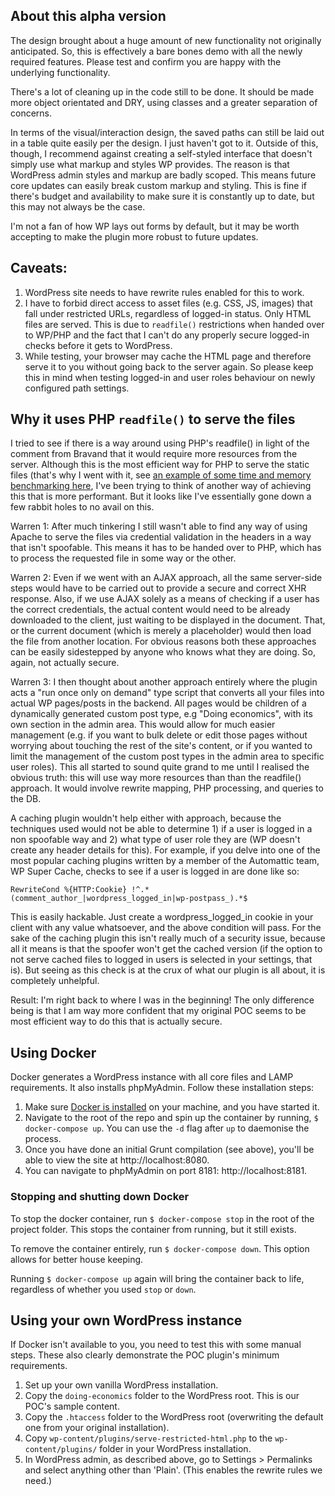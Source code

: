 ## About this alpha version

The design brought about a huge amount of new functionality not originally anticipated. So, this is effectively a bare bones demo with all the newly required features. Please test and confirm you are happy with the underlying functionality.

There's a lot of cleaning up in the code still to be done. It should be made more object orientated and DRY, using classes and a greater separation of concerns.

In terms of the visual/interaction design, the saved paths can still be laid out in a table quite easily per the design. I just haven't got to it. Outside of this, though, I recommend against creating a self-styled interface that doesn't simply use what markup and styles WP provides. The reason is that WordPress admin styles and markup are badly scoped. This means future core updates can easily break custom markup and styling. This is fine if there's budget and availability to make sure it is constantly up to date, but this may not always be the case. 

I'm not a fan of how WP lays out forms by default, but it may be worth accepting to make the plugin more robust to future updates.

## Caveats:
1. WordPress site needs to have rewrite rules enabled for this to work.
2. I have to forbid direct access to asset files (e.g. CSS, JS, images) that fall under restricted URLs, regardless of logged-in status. Only HTML files are served. This is due to `readfile()` restrictions when handed over to WP/PHP and the fact that I can't do any properly secure logged-in checks before it gets to WordPress.
3. While testing, your browser may cache the HTML page and therefore serve it to you without going back to the server again. So please keep this in mind when testing logged-in and user roles behaviour on newly configured path settings.

## Why it uses PHP `readfile()` to serve the files

I tried to see if there is a way around using PHP's readfile() in light of the comment from Bravand that it would require more resources from the server. Although this is the most efficient way for PHP to serve the static files (that's why I went with it, see [an example of some time and memory benchmarking here](https://www.raditha.com/wiki/Readfile_vs_include/), I've been trying to think of another way of achieving this that is more performant. But it looks like I've essentially gone down a few rabbit holes to no avail on this.

Warren 1: After much tinkering I still wasn't able to find any way of using Apache to serve the files via credential validation in the headers in a way that isn't spoofable. This means it has to be handed over to PHP, which has to process the requested file in some way or the other.

Warren 2: Even if we went with an AJAX approach, all the same server-side steps would have to be carried out to provide a secure and correct XHR response. Also, if we use AJAX solely as a means of checking if a user has the correct credentials, the actual content would need to be already downloaded to the client, just waiting to be displayed in the document. That, or the current document (which is merely a placeholder) would then load the file from another location. For obvious reasons both these approaches can be easily sidestepped by anyone who knows what they are doing. So, again, not actually secure.

Warren 3: I then thought about another approach entirely where the plugin acts a "run once only on demand" type script that converts all your files into actual WP pages/posts in the backend. All pages would be children of a dynamically generated custom post type, e.g "Doing economics", with its own section in the admin area. This would allow for much easier management (e.g. if you want to bulk delete or edit those pages without worrying about touching the rest of the site's content, or if you wanted to limit the management of the custom post types in the admin area to specific user roles). This all started to sound quite grand to me until I realised the obvious truth: this will use way more resources than than the readfile() approach. It would involve rewrite mapping, PHP processing, and queries to the DB. 

A caching plugin wouldn't help either with approach, because the techniques used would not be able to determine 1) if a user is logged in a non spoofable way and 2) what type of user role they are (WP doesn't create any header details for this). For example, if you delve into one of the most popular caching plugins written by a member of the Automattic team, WP Super Cache, checks to see if a user is logged in are done like so:
```
RewriteCond %{HTTP:Cookie} !^.*(comment_author_|wordpress_logged_in|wp-postpass_).*$
```
This is easily hackable. Just create a wordpress_logged_in cookie in your client with any value whatsoever, and the above condition will pass. For the sake of the caching plugin this isn't really much of a security issue, because all it means is that the spoofer won't get the cached version (if the option to not serve cached files to logged in users is selected in your settings, that is). But seeing as this check is at the crux of what our plugin is all about, it is completely unhelpful.

Result: I'm right back to where I was in the beginning! The only difference being is that I am way more confident that my original POC seems to be most efficient way to do this that is actually secure.


## Using Docker

Docker generates a WordPress instance with all core files and LAMP requirements. It also installs phpMyAdmin. Follow these installation steps:

1. Make sure [Docker is installed](https://www.docker.com) on your machine, and you have started it.
2. Navigate to the root of the repo and spin up the container by running, `$ docker-compose up`. You can use the `-d` flag after `up` to daemonise the process.
3. Once you have done an initial Grunt compilation (see above), you'll be able to view the site at http://localhost:8080.
4. You can navigate to phpMyAdmin on port 8181: http://localhost:8181.

### Stopping and shutting down Docker

To stop the docker container, run `$ docker-compose stop` in the root of the project folder. This stops the container from running, but it still exists.

To remove the container entirely, run `$ docker-compose down`. This option allows for better house keeping.

Running `$ docker-compose up` again will bring the container back to life, regardless of whether you used `stop` or `down`.

## Using your own WordPress instance

If Docker isn't available to you, you need to test this with some manual steps. These also clearly demonstrate the POC plugin's minimum requirements.

1. Set up your own vanilla WordPress installation.
2. Copy the `doing-economics` folder to the WordPress root. This is our POC's sample content.
3. Copy the `.htaccess` folder to the WordPress root (overwriting the default one from your original installation).
4. Copy `wp-content/plugins/serve-restricted-html.php` to the `wp-content/plugins/` folder in your WordPress installation.
5. In WordPress admin, as described above, go to Settings > Permalinks and select anything other than 'Plain'. (This enables the rewrite rules we need.)

